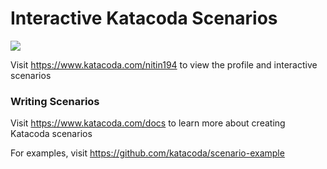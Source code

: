 # Interactive Katacoda Scenarios

[![](http://shields.katacoda.com/katacoda/nitin194/count.svg)](https://www.katacoda.com/nitin194 "Get your profile on Katacoda.com")

Visit https://www.katacoda.com/nitin194 to view the profile and interactive scenarios

### Writing Scenarios
Visit https://www.katacoda.com/docs to learn more about creating Katacoda scenarios

For examples, visit https://github.com/katacoda/scenario-example
